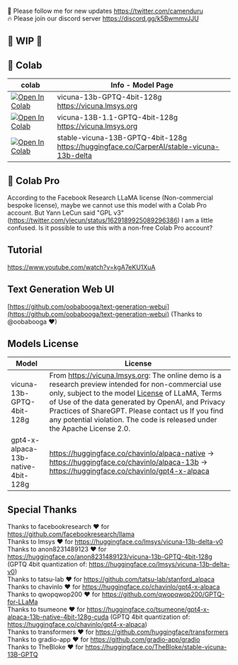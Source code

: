 🐣 Please follow me for new updates https://twitter.com/camenduru <br />
🔥 Please join our discord server https://discord.gg/k5BwmmvJJU

## 🚦 WIP 🚦

## 🦒 Colab
| colab | Info - Model Page
| --- | --- |
[![Open In Colab](https://colab.research.google.com/assets/colab-badge.svg)](https://colab.research.google.com/github/camenduru/text-generation-webui-colab/blob/main/vicuna-13b-GPTQ-4bit-128g.ipynb) | vicuna-13b-GPTQ-4bit-128g <br /> https://vicuna.lmsys.org
[![Open In Colab](https://colab.research.google.com/assets/colab-badge.svg)](https://colab.research.google.com/github/camenduru/text-generation-webui-colab/blob/main/vicuna-13B-1.1-GPTQ-4bit-128g.ipynb) | vicuna-13B-1.1-GPTQ-4bit-128g <br /> https://vicuna.lmsys.org
[![Open In Colab](https://colab.research.google.com/assets/colab-badge.svg)](https://colab.research.google.com/github/camenduru/text-generation-webui-colab/blob/main/stable-vicuna-13B-GPTQ-4bit-128g.ipynb) | stable-vicuna-13B-GPTQ-4bit-128g <br /> https://huggingface.co/CarperAI/stable-vicuna-13b-delta

## 🦒 Colab Pro
According to the Facebook Research LLaMA license (Non-commercial bespoke license), maybe we cannot use this model with a Colab Pro account.
But Yann LeCun said "GPL v3" (https://twitter.com/ylecun/status/1629189925089296386) I am a little confused. Is it possible to use this with a non-free Colab Pro account?

## Tutorial
https://www.youtube.com/watch?v=kgA7eKU1XuA

## Text Generation Web UI
[https://github.com/oobabooga/text-generation-webui](https://github.com/oobabooga/text-generation-webui) (Thanks to @oobabooga ❤)

## Models License
| Model | License
| --- | --- |
vicuna-13b-GPTQ-4bit-128g | From https://vicuna.lmsys.org: The online demo is a research preview intended for non-commercial use only, subject to the model [License](https://github.com/facebookresearch/llama/blob/main/MODEL_CARD.md) of LLaMA, Terms of Use of the data generated by OpenAI, and Privacy Practices of ShareGPT. Please contact us If you find any potential violation. The code is released under the Apache License 2.0.
gpt4-x-alpaca-13b-native-4bit-128g | https://huggingface.co/chavinlo/alpaca-native -> https://huggingface.co/chavinlo/alpaca-13b -> https://huggingface.co/chavinlo/gpt4-x-alpaca

## Special Thanks
Thanks to facebookresearch ❤ for https://github.com/facebookresearch/llama <br />
Thanks to lmsys ❤ for https://huggingface.co/lmsys/vicuna-13b-delta-v0 <br />
Thanks to anon8231489123 ❤ for https://huggingface.co/anon8231489123/vicuna-13b-GPTQ-4bit-128g (GPTQ 4bit quantization of: https://huggingface.co/lmsys/vicuna-13b-delta-v0) <br />
Thanks to tatsu-lab ❤ for https://github.com/tatsu-lab/stanford_alpaca <br />
Thanks to chavinlo ❤ for https://huggingface.co/chavinlo/gpt4-x-alpaca <br />
Thanks to qwopqwop200 ❤ for https://github.com/qwopqwop200/GPTQ-for-LLaMa <br />
Thanks to tsumeone ❤ for https://huggingface.co/tsumeone/gpt4-x-alpaca-13b-native-4bit-128g-cuda (GPTQ 4bit quantization of: https://huggingface.co/chavinlo/gpt4-x-alpaca) <br />
Thanks to transformers ❤ for https://github.com/huggingface/transformers <br />
Thanks to gradio-app ❤ for https://github.com/gradio-app/gradio <br />
Thanks to TheBloke ❤ for https://huggingface.co/TheBloke/stable-vicuna-13B-GPTQ <br />

